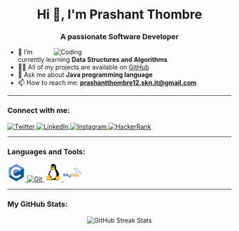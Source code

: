 <h1 align="center">Hi 👋, I'm Prashant Thombre</h1>
<h3 align="center">A passionate Software Developer </h3>

<img align="right" alt="Coding" width="400" src="https://postimg.cc/7CV8F0Rj">

<p align="left">
  <a href="https://x.com/Prashan24013138?t=TfzqamfduMoPpyht87yCbQ&s=09" target="blank">
    
  </a>
</p>

- 🌱 I’m currently learning **Data Structures and Algorithms**
- 👨‍💻 All of my projects are available on [GitHub](https://github.com/PrashantThombre-12)
- 💬 Ask me about **Java programming language**
- 📫 How to reach me: **prashantthombre12.skn.it@gmail.com**

---

<h3 align="left">Connect with me:</h3>
<p align="left">
  <a href="https://x.com/Prashan24013138?t=TfzqamfduMoPpyht87yCbQ&s=09" target="blank">
    <img align="center" src="https://raw.githubusercontent.com/rahuldkjain/github-profile-readme-generator/master/src/images/icons/Social/twitter.svg" alt="Twitter" height="30" width="40" />
  </a>
  <a href="https://www.linkedin.com/in/prashant-thombre-61038b237/" target="blank">
    <img align="center" src="https://raw.githubusercontent.com/rahuldkjain/github-profile-readme-generator/master/src/images/icons/Social/linked-in-alt.svg" alt="LinkedIn" height="30" width="40" />
  </a>
  <a href="https://www.instagram.com/_pashya_1507/profilecard/?igsh=MTY4cnExcXFveXRreA==" target="blank">
    <img align="center" src="https://raw.githubusercontent.com/rahuldkjain/github-profile-readme-generator/master/src/images/icons/Social/instagram.svg" alt="Instagram" height="30" width="40" />
  </a>
  <a href="https://www.hackerrank.com/profile/thombreprashant1" target="blank">
    <img align="center" src="https://raw.githubusercontent.com/rahuldkjain/github-profile-readme-generator/master/src/images/icons/Social/hackerrank.svg" alt="HackerRank" height="30" width="40" />
  </a>
</p>

---

<h3 align="left">Languages and Tools:</h3>
<p align="left">
  <a href="https://www.cprogramming.com/" target="_blank" rel="noreferrer">
    <img src="https://raw.githubusercontent.com/devicons/devicon/master/icons/c/c-original.svg" alt="C" width="40" height="40" />
  </a>
  <a href="https://git-scm.com/" target="_blank" rel="noreferrer">
    <img src="https://www.vectorlogo.zone/logos/git-scm/git-scm-icon.svg" alt="Git" width="40" height="40" />
  </a>
  <a href="https://www.linux.org/" target="_blank" rel="noreferrer">
    <img src="https://raw.githubusercontent.com/devicons/devicon/master/icons/linux/linux-original.svg" alt="Linux" width="40" height="40" />
  </a>
 
  <a href="https://www.mysql.com/" target="_blank" rel="noreferrer">
    <img src="https://raw.githubusercontent.com/devicons/devicon/master/icons/mysql/mysql-original-wordmark.svg" alt="MySQL" width="40" height="40" />
  </a>
</p>

---

<h3 align="left">My GitHub Stats:</h3>
<p align="center">
  <img align="center" src="https://github-readme-streak-stats.herokuapp.com/?user=PrashantThombre-12&theme=radical" alt="GitHub Streak Stats" />
</p>
